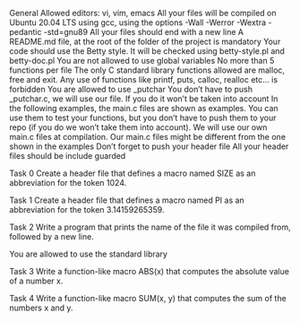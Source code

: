 General
Allowed editors: vi, vim, emacs
All your files will be compiled on Ubuntu 20.04 LTS using gcc, using the options -Wall -Werror -Wextra -pedantic -std=gnu89
All your files should end with a new line
A README.md file, at the root of the folder of the project is mandatory
Your code should use the Betty style. It will be checked using betty-style.pl and betty-doc.pl
You are not allowed to use global variables
No more than 5 functions per file
The only C standard library functions allowed are malloc, free and exit. Any use of functions like printf, puts, calloc, realloc etc… is forbidden
You are allowed to use _putchar
You don’t have to push _putchar.c, we will use our file. If you do it won’t be taken into account
In the following examples, the main.c files are shown as examples. You can use them to test your functions, but you don’t have to push them to your repo (if you do we won’t take them into account). We will use our own main.c files at compilation. Our main.c files might be different from the one shown in the examples
Don’t forget to push your header file
All your header files should be include guarded

Task 0
Create a header file that defines a macro named SIZE as an abbreviation for the token 1024.

Task 1
Create a header file that defines a macro named PI as an abbreviation for the token 3.14159265359.

Task 2
Write a program that prints the name of the file it was compiled from, followed by a new line.

You are allowed to use the standard library

Task 3
Write a function-like macro ABS(x) that computes the absolute value of a number x.

Task 4
Write a function-like macro SUM(x, y) that computes the sum of the numbers x and y.
